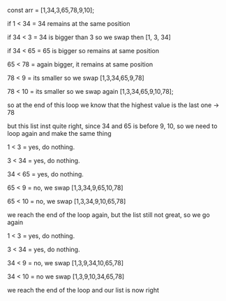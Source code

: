 <!-- we make operations with the two values, the first one and the subsequent, we compare then and if the subsequent value is smaller than the previous, we make an swap places, because we always want the bigger value to be the next value -->

<!-- Example number 1 -->

const arr = [1,34,3,65,78,9,10];

if 1 < 34 = 34 remains at the same position

if 34 < 3 = 34 is bigger than 3 so we swap then [1, 3, 34]

if 34 < 65 = 65 is bigger so remains at same position

65 < 78 = again bigger, it remains at same position 

78 < 9 = its smaller so we swap [1,3,34,65,9,78]

78 < 10 = its smaller so we swap again [1,3,34,65,9,10,78];

so at the end of this loop we know that the highest value is the last one -> 78

but this list inst quite right, since 34 and 65 is before 9, 10, so we need to loop again and make the same thing

1 < 3 = yes, do nothing.

3 < 34 = yes, do nothing.

34 < 65 = yes, do nothing.

65 < 9 = no, we swap [1,3,34,9,65,10,78]

65 < 10 = no, we swap [1,3,34,9,10,65,78]

we reach the end of the loop again, but the list still not great, so we go again

1 < 3 = yes, do nothing.

3 < 34 = yes, do nothing.

34 < 9 = no, we swap [1,3,9,34,10,65,78]

34 < 10 = no we swap [1,3,9,10,34,65,78]

we reach the end of the loop and our list is now right